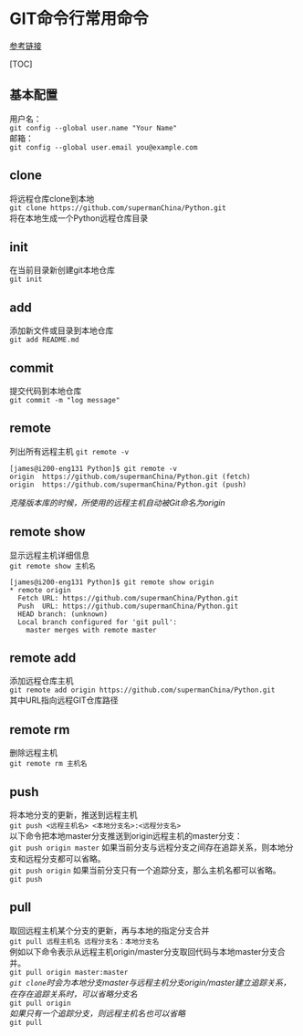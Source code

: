 # GIT命令行常用命令
[参考链接](http://www.ruanyifeng.com/blog/2014/06/git_remote.html)

[TOC]

## 基本配置
用户名：  
`git config --global user.name "Your Name"`  
邮箱：  
`git config --global user.email you@example.com`


## clone
将远程仓库clone到本地  
`git clone https://github.com/supermanChina/Python.git`  
将在本地生成一个Python远程仓库目录

## init
在当前目录新创建git本地仓库  
`git init`

## add
添加新文件或目录到本地仓库  
`git add README.md`
## commit
提交代码到本地仓库  
`git commit -m "log message"`

## remote
列出所有远程主机 
`git remote -v`
```
[james@i200-eng131 Python]$ git remote -v
origin	https://github.com/supermanChina/Python.git (fetch)
origin	https://github.com/supermanChina/Python.git (push)
```
*克隆版本库的时候，所使用的远程主机自动被Git命名为origin*
## remote show
显示远程主机详细信息  
`git remote show 主机名`
```
[james@i200-eng131 Python]$ git remote show origin
* remote origin
  Fetch URL: https://github.com/supermanChina/Python.git
  Push  URL: https://github.com/supermanChina/Python.git
  HEAD branch: (unknown)
  Local branch configured for 'git pull':
    master merges with remote master
```

## remote add
添加远程仓库主机  
`git remote add origin https://github.com/supermanChina/Python.git`  
其中URL指向远程GIT仓库路径

## remote rm
删除远程主机  
`git remote rm 主机名`

## push
将本地分支的更新，推送到远程主机  
`git push <远程主机名> <本地分支名>:<远程分支名>`  
以下命令把本地master分支推送到origin远程主机的master分支：  
`git push origin master`
如果当前分支与远程分支之间存在追踪关系，则本地分支和远程分支都可以省略。  
`git push origin`
如果当前分支只有一个追踪分支，那么主机名都可以省略。  
`git push`

## pull
取回远程主机某个分支的更新，再与本地的指定分支合并  
`git pull 远程主机名 远程分支名：本地分支名`  
例如以下命令表示从远程主机origin/master分支取回代码与本地master分支合并。  
`git pull origin master:master`  
*`git clone`时会为本地分支master与远程主机分支origin/master建立追踪关系，在存在追踪关系时，可以省略分支名*  
`git pull origin`  
*如果只有一个追踪分支，则远程主机名也可以省略*  
`git pull`
